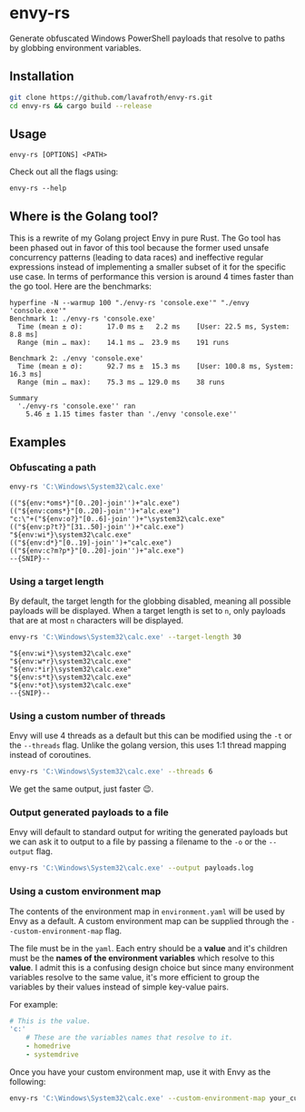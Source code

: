 # envy-rs

Generate obfuscated Windows PowerShell payloads that resolve to paths by globbing environment variables.

## Installation

```sh
git clone https://github.com/lavafroth/envy-rs.git
cd envy-rs && cargo build --release
```

## Usage

```
envy-rs [OPTIONS] <PATH>
```

Check out all the flags using:

```
envy-rs --help
```

## Where is the Golang tool?

This is a rewrite of my Golang project Envy in pure Rust. The Go tool
has been phased out in favor of this tool because the former used unsafe
concurrency patterns (leading to data races) and ineffective regular
expressions instead of implementing a smaller subset of it for the specific
use case. In terms of performance this version is around 4 times faster than
the go tool. Here are the benchmarks:

```
hyperfine -N --warmup 100 "./envy-rs 'console.exe'" "./envy 'console.exe'"
Benchmark 1: ./envy-rs 'console.exe'
  Time (mean ± σ):      17.0 ms ±   2.2 ms    [User: 22.5 ms, System: 8.8 ms]
  Range (min … max):    14.1 ms …  23.9 ms    191 runs
 
Benchmark 2: ./envy 'console.exe'
  Time (mean ± σ):      92.7 ms ±  15.3 ms    [User: 100.8 ms, System: 16.3 ms]
  Range (min … max):    75.3 ms … 129.0 ms    38 runs
 
Summary
  './envy-rs 'console.exe'' ran
    5.46 ± 1.15 times faster than './envy 'console.exe''
```

## Examples

### Obfuscating a path

```sh
envy-rs 'C:\Windows\System32\calc.exe'
```

```
(("${env:*oms*}"[0..20]-join'')+"alc.exe")
(("${env:coms*}"[0..20]-join'')+"alc.exe")
"c:\"+("${env:o?}"[0..6]-join'')+"\system32\calc.exe"
(("${env:p?t?}"[31..50]-join'')+"calc.exe")
"${env:wi*}\system32\calc.exe"
(("${env:d*}"[0..19]-join'')+"calc.exe")
(("${env:c?m?p*}"[0..20]-join'')+"alc.exe")
--{SNIP}--
```

### Using a target length

By default, the target length for the globbing disabled, meaning
all possible payloads will be displayed. When a target length is
set to `n`, only payloads that are at most `n` characters will
be displayed. 


```sh
envy-rs 'C:\Windows\System32\calc.exe' --target-length 30
```

```
"${env:wi*}\system32\calc.exe"
"${env:w*r}\system32\calc.exe"
"${env:*ir}\system32\calc.exe"
"${env:s*t}\system32\calc.exe"
"${env:*ot}\system32\calc.exe"
--{SNIP}--
```

### Using a custom number of threads

Envy will use 4 threads as a default but this can be modified using
the `-t` or the `--threads` flag. Unlike the golang version, this uses
1:1 thread mapping instead of coroutines.

```sh
envy-rs 'C:\Windows\System32\calc.exe' --threads 6
```

We get the same output, just faster 😉.

### Output generated payloads to a file

Envy will default to standard output for writing the generated payloads
but we can ask it to output to a file by passing a filename to the `-o` or
the `--output` flag.

```sh
envy-rs 'C:\Windows\System32\calc.exe' --output payloads.log
```

### Using a custom environment map

The contents of the environment map in `environment.yaml` will be used by
Envy as a default. A custom environment map can be supplied through the
`--custom-environment-map` flag.

The file must be in the `yaml`. Each entry should be a **value** and it's
children must be the **names of the environment variables** which resolve to
this **value**. I admit this is a confusing design choice but since many
environment variables resolve to the same value, it's more efficient to group
the variables by their values instead of simple key-value pairs.

For example:

```yaml
# This is the value.
'c:'
    # These are the variables names that resolve to it.
    - homedrive
    - systemdrive

```

Once you have your custom environment map, use it with Envy as the following:

```sh
envy-rs 'C:\Windows\System32\calc.exe' --custom-environment-map your_custom_env.yaml
```
